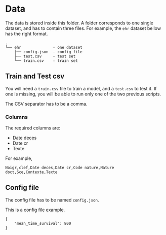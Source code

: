 # Data

The data is stored inside this folder. A folder corresponds to one single dataset, and has to contain three files. For example, the `ehr` dataset bellow has the right format.

```
.
└── ehr              - one dataset
    ├── config.json  - config file
    ├── test.csv     - test set
    └── train.csv    - train set
```

## Train and Test csv

You will need a `train.csv` file to train a model, and a `test.csv` to test it. If one is missing, you will be able to run only one of the two previous scripts.

The CSV separator has to be a comma.

### Columns

The required columns are:
- Date deces
- Date cr
- Texte

For example,
```
Noigr,clef,Date deces,Date cr,Code nature,Nature doct,Sce,Contexte,Texte
```
## Config file

The config file has to be named `config.json`.

This is a config file example.
```
{
    "mean_time_survival": 800
}
```